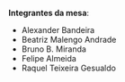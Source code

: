 **Integrantes da mesa**:
- Alexander Bandeira
- Beatriz Malengo Andrade
- Bruno B. Miranda
- Felipe Almeida
- Raquel Teixeira Gesualdo

